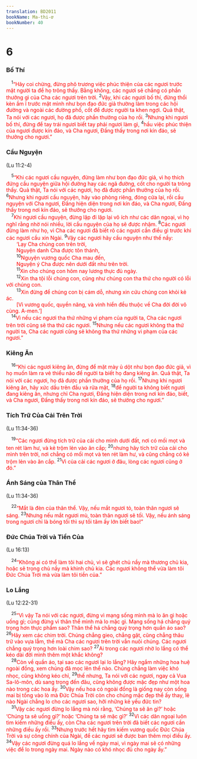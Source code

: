 ```yaml
---
translation: BD2011
bookName: Ma-thi-ơ 
bookNumber: 40
---
```


<div class="title"><h1>6</h1><h3>Bố Thí</h3></div>
<span class="verse mat_6_1"> <sup>1</sup><font color="red">“Hãy coi chừng, đừng phô trương việc phúc thiện của các ngươi trước mặt người ta để họ trông thấy. Bằng không, các ngươi sẽ chẳng có phần thưởng gì của Cha các ngươi trên trời. </font></span>
<span class="verse mat_6_2"><sup>2</sup><font color="red">Vậy, khi các ngươi bố thí, đừng thổi kèn ầm ĩ trước mặt mình như bọn đạo đức giả thường làm trong các hội đường và ngoài các đường phố, cốt để được người ta khen ngợi. Quả thật, Ta nói với các ngươi, họ đã được phần thưởng của họ rồi. </font></span>
<span class="verse mat_6_3"><sup>3</sup><font color="red">Nhưng khi ngươi bố thí, đừng để tay trái ngươi biết tay phải ngươi làm gì, </font></span>
<span class="verse mat_6_4"><sup>4</sup><font color="red">hầu việc phúc thiện của ngươi được kín đáo, và Cha ngươi, Ðấng thấy trong nơi kín đáo, sẽ thưởng cho ngươi.”</font><br/></span>
<div class="title"><h3>Cầu Nguyện</h3><p>(Lu 11:2-4)</p></div>
<span class="verse mat_6_5"> <sup>5</sup><font color="red">“Khi các ngươi cầu nguyện, đừng làm như bọn đạo đức giả, vì họ thích đứng cầu nguyện giữa hội đường hay các ngã đường, cốt cho người ta trông thấy. Quả thật, Ta nói với các ngươi, họ đã được phần thưởng của họ rồi. </font></span>
<span class="verse mat_6_6"><sup>6</sup><font color="red">Nhưng khi ngươi cầu nguyện, hãy vào phòng riêng, đóng cửa lại, rồi cầu nguyện với Cha ngươi, Đấng hiện diện trong nơi kín đáo, và Cha ngươi, Ðấng thấy trong nơi kín đáo, sẽ thưởng cho ngươi.</font><br/></span>
<span class="verse mat_6_7"> <sup>7</sup><font color="red">Khi ngươi cầu nguyện, đừng lặp đi lặp lại vô ích như các dân ngoại, vì họ nghĩ rằng nhờ nói nhiều, lời cầu nguyện của họ sẽ được nhậm. </font></span>
<span class="verse mat_6_8"><sup>8</sup><font color="red">Các ngươi đừng làm như họ, vì Cha các ngươi đã biết rõ các ngươi cần điều gì trước khi các ngươi cầu xin Ngài. </font></span>
<span class="verse mat_6_9"><sup>9</sup><font color="red">Vậy các ngươi hãy cầu nguyện như thế nầy:</font><br/>  <font color="red">‘Lạy Cha chúng con trên trời,</font><br/>  <font color="red">Nguyện danh Cha được tôn thánh,</font><br/></span>
<span class="verse mat_6_10">  <sup>10</sup><font color="red">Nguyện vương quốc Cha mau đến,</font><br/>  <font color="red">Nguyện ý Cha được nên dưới đất như trên trời.</font><br/></span>
<span class="verse mat_6_11">  <sup>11</sup><font color="red">Xin cho chúng con hôm nay lương thực đủ ngày.</font><br/></span>
<span class="verse mat_6_12">  <sup>12</sup><font color="red">Xin tha tội lỗi chúng con, cũng như chúng con tha thứ cho người có lỗi với chúng con.</font><br/></span>
<span class="verse mat_6_13">  <sup>13</sup><font color="red">Xin đừng để chúng con bị cám dỗ, nhưng xin cứu chúng con khỏi kẻ ác.</font><br/>  <font color="red">[Vì vương quốc, quyền năng, và vinh hiển đều thuộc về Cha đời đời vô cùng. A-men.’] </font><br/></span>
<span class="verse mat_6_14"> <sup>14</sup><font color="red">Vì nếu các ngươi tha thứ những vi phạm của người ta, Cha các ngươi trên trời cũng sẽ tha thứ các ngươi. </font></span>
<span class="verse mat_6_15"><sup>15</sup><font color="red">Nhưng nếu các ngươi không tha thứ người ta, Cha các ngươi cũng sẽ không tha thứ những vi phạm của các ngươi.”</font><br/></span>
<div class="title"><h3>Kiêng Ăn</h3></div>
<span class="verse mat_6_16"> <sup>16</sup><font color="red">“Khi các ngươi kiêng ăn, đừng để mặt mày ủ dột như bọn đạo đức giả, vì họ muốn làm ra vẻ thiểu não để người ta biết họ đang kiêng ăn. Quả thật, Ta nói với các ngươi, họ đã được phần thưởng của họ rồi. </font></span>
<span class="verse mat_6_17"><sup>17</sup><font color="red">Nhưng khi ngươi kiêng ăn, hãy xức dầu trên đầu và rửa mặt, </font></span>
<span class="verse mat_6_18"><sup>18</sup><font color="red">để người ta không biết ngươi đang kiêng ăn, nhưng chỉ Cha ngươi, Ðấng hiện diện trong nơi kín đáo, biết, và Cha ngươi, Ðấng thấy trong nơi kín đáo, sẽ thưởng cho ngươi.”</font><br/></span>
<div class="title"><h3>Tích Trữ Của Cải Trên Trời</h3><p>(Lu 11:34-36)</p></div>
<span class="verse mat_6_19"> <sup>19</sup><font color="red">“Các ngươi đừng tích trữ của cải cho mình dưới đất, nơi có mối mọt và ten rét làm hư, và kẻ trộm lẻn vào ăn cắp; </font></span>
<span class="verse mat_6_20"><sup>20</sup><font color="red">nhưng hãy tích trữ của cải cho mình trên trời, nơi chẳng có mối mọt và ten rét làm hư, và cũng chẳng có kẻ trộm lẻn vào ăn cắp. </font></span>
<span class="verse mat_6_21"><sup>21</sup><font color="red">Vì của cải các ngươi ở đâu, lòng các ngươi cũng ở đó.”</font><br/></span>
<div class="title"><h3>Ánh Sáng của Thân Thể</h3><p>(Lu 11:34-36)</p></div>
<span class="verse mat_6_22"> <sup>22</sup><font color="red">“Mắt là đèn của thân thể. Vậy, nếu mắt ngươi tỏ, toàn thân ngươi sẽ sáng. </font></span>
<span class="verse mat_6_23"><sup>23</sup><font color="red">Nhưng nếu mắt ngươi mù, toàn thân ngươi sẽ tối. Vậy, nếu ánh sáng trong ngươi chỉ là bóng tối thì sự tối tăm ấy lớn biết bao!”</font><br/></span>
<div class="title"><h3>Ðức Chúa Trời và Tiền Của</h3><p>(Lu 16:13)</p></div>
<span class="verse mat_6_24"> <sup>24</sup><font color="red">“Không ai có thể làm tôi hai chủ, vì sẽ ghét chủ nầy mà thương chủ kia, hoặc sẽ trọng chủ nầy mà khinh chủ kia. Các ngươi không thể vừa làm tôi Ðức Chúa Trời mà vừa làm tôi tiền của.”</font><br/></span>
<div class="title"><h3>Lo Lắng</h3><p>(Lu 12:22-31)</p></div>
<span class="verse mat_6_25"> <sup>25</sup><font color="red">“Vì vậy Ta nói với các ngươi, đừng vì mạng sống mình mà lo ăn gì hoặc uống gì; cũng đừng vì thân thể mình mà lo mặc gì. Mạng sống há chẳng quý trọng hơn thực phẩm sao? Thân thể há chẳng quý trọng hơn quần áo sao? </font></span>
<span class="verse mat_6_26"><sup>26</sup><font color="red">Hãy xem các chim trời. Chúng chẳng gieo, chẳng gặt, cũng chẳng thâu trữ vào vựa lẫm, thế mà Cha các ngươi trên trời vẫn nuôi chúng. Các ngươi chẳng quý trọng hơn loài chim sao? </font></span>
<span class="verse mat_6_27"><sup>27</sup><font color="red">Ai trong các ngươi nhờ lo lắng có thể kéo dài đời mình thêm một khắc không?</font><br/></span>
<span class="verse mat_6_28"> <sup>28</sup><font color="red">Còn về quần áo, tại sao các ngươi lại lo lắng? Hãy ngắm những hoa huệ ngoài đồng, xem chúng đã mọc lên thể nào. Chúng chẳng làm việc khó nhọc, cũng không kéo chỉ, </font></span>
<span class="verse mat_6_29"><sup>29</sup><font color="red">thế nhưng, Ta nói với các ngươi, ngay cả Vua Sa-lô-môn, dù sang trọng đến đâu, cũng không được mặc đẹp như một hoa nào trong các hoa ấy. </font></span>
<span class="verse mat_6_30"><sup>30</sup><font color="red">Vậy nếu hoa cỏ ngoài đồng là giống nay còn sống mai bị tống vào lò mà Ðức Chúa Trời còn cho chúng mặc đẹp thể ấy thay, lẽ nào Ngài chẳng lo cho các ngươi sao, hỡi những kẻ yếu đức tin?</font><br/></span>
<span class="verse mat_6_31"> <sup>31</sup><font color="red">Vậy các ngươi đừng lo lắng mà nói rằng, ‘Chúng ta sẽ ăn gì?’ hoặc ‘Chúng ta sẽ uống gì?’ hoặc ‘Chúng ta sẽ mặc gì?’ </font></span>
<span class="verse mat_6_32"><sup>32</sup><font color="red">Vì các dân ngoại luôn tìm kiếm những điều ấy, còn Cha các ngươi trên trời đã biết các ngươi cần những điều ấy rồi. </font></span>
<span class="verse mat_6_33"><sup>33</sup><font color="red">Nhưng trước hết hãy tìm kiếm vương quốc Ðức Chúa Trời và sự công chính của Ngài, để các ngươi sẽ được ban thêm mọi điều ấy. </font></span>
<span class="verse mat_6_34"><sup>34</sup><font color="red">Vậy các ngươi đừng quá lo lắng về ngày mai, vì ngày mai sẽ có những việc để lo trong ngày mai. Ngày nào có khó nhọc đủ cho ngày ấy.” </font><br/></span>
